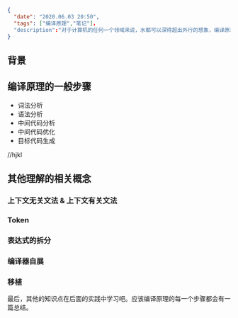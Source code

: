 ```json
{
  "date": "2020.06.03 20:50",
  "tags": ["编译原理","笔记"]，
  "description":"对于计算机的任何一个领域来说，水都可以深得超出外行的想象，编译原理也是，因此我悄悄在标题上添加了粗浅两个字，当然，我们也不要妄自菲薄，潜意识里给自己划定范围，没有尝试就不应该觉得自己不行。即使最后只学习了一部分知识点，我觉得也能解决我长期以来的大部分疑惑和对原理了解的强烈愿望。希望从中学习词法分析dfa/nfa，Parsing方面的BNF，知道AST，会写简单的递归下降parser，会用antlr之类的parser generator等。"
}
```



## 背景



## 编译原理的一般步骤

- 词法分析
- 语法分析
- 中间代码分析
- 中间代码优化
- 目标代码生成

//hjkl

## 其他理解的相关概念

### 上下文无关文法 & 上下文有关文法

### Token

### 表达式的拆分

### 编译器自展

### 移植



最后，其他的知识点在后面的实践中学习吧。应该编译原理的每一个步骤都会有一篇总结。

